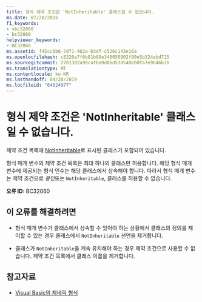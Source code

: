 ```yaml
---
title: 형식 제약 조건은 'NotInheritable' 클래스일 수 없습니다.
ms.date: 07/20/2015
f1_keywords:
- vbc32060
- bc32060
helpviewer_keywords:
- BC32060
ms.assetid: f45cc0b6-7df1-462a-b3df-c526c143e16a
ms.openlocfilehash: c8320a7f6b81b80e346050902f90e5b324ebd715
ms.sourcegitcommit: 2701302a99cafbe0d86d53d540eb0fa7e9b46b36
ms.translationtype: MT
ms.contentlocale: ko-KR
ms.lasthandoff: 04/28/2019
ms.locfileid: "64624977"
---
```

# <a name="type-constraint-cannot-be-a-notinheritable-class"></a>형식 제약 조건은 'NotInheritable' 클래스일 수 없습니다.
제약 조건 목록에 [NotInheritable](../../visual-basic/language-reference/modifiers/notinheritable.md)로 표시된 클래스가 포함되어 있습니다.  
  
 형식 매개 변수의 제약 조건 목록은 최대 하나의 클래스만 허용합니다. 해당 형식 매개 변수에 제공되는 형식 인수는 해당 클래스에서 상속해야 합니다. 따라서 형식 매개 변수는 제약 조건으로 *봉인*또는 `NotInheritable`, 클래스를 허용할 수 없습니다.  
  
 **오류 ID:** BC32060  
  
## <a name="to-correct-this-error"></a>이 오류를 해결하려면  
  
- 형식 매개 변수가 클래스에서 상속할 수 있어야 하는 상황에서 클래스의 정의를 제어할 수 있는 경우 클래스에서 `NotInheritable` 선언을 제거합니다.  
  
- 클래스가 `NotInheritable`을 계속 유지해야 하는 경우 제약 조건으로 사용할 수 없습니다. 제약 조건 목록에서 클래스 이름을 제거합니다.  
  
## <a name="see-also"></a>참고자료

- [Visual Basic의 제네릭 형식](../../visual-basic/programming-guide/language-features/data-types/generic-types.md)
